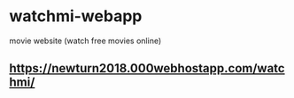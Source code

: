 # watchmi-webapp
movie website (watch free movies online)
## https://newturn2018.000webhostapp.com/watchmi/
